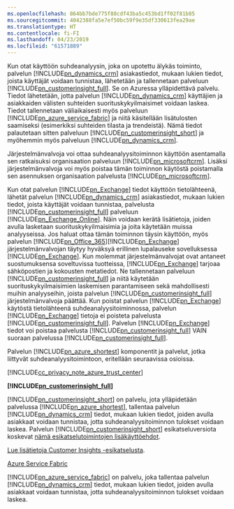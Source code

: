 ```yaml
---
ms.openlocfilehash: 864bb7bde775f88cdf43ba5c453bd1ff02f81b85
ms.sourcegitcommit: 4042388fa5e7ef50bc59f9e35df330613fea29ae
ms.translationtype: HT
ms.contentlocale: fi-FI
ms.lasthandoff: 04/23/2019
ms.locfileid: "61571889"
---
```

Kun otat käyttöön suhdeanalyysin, joka on upotettu älykäs toiminto, palvelun [!INCLUDE[pn_dynamics_crm](pn-dynamics-crm.md)] asiakastiedot, mukaan lukien tiedot, joista käyttäjät voidaan tunnistaa, lähetetään ja tallennetaan palveluun [!INCLUDE[pn_customerinsight_full](pn-customer-insights-full.md)]. Se on Azuressa ylläpidettävä palvelu. Tiedot lähetetään, jotta palvelun [!INCLUDE[pn_dynamics_crm](pn-dynamics-crm.md)] käyttäjien ja asiakkaiden välisten suhteiden suorituskykyilmaisimet voidaan laskea. Tiedot tallennetaan väliaikaisesti myös palveluun [!INCLUDE[pn_azure_service_fabric](pn-azure-service-fabric.md)] ja niitä käsitellään lisätulosten saamiseksi (esimerkiksi suhteiden tilasta ja trendeistä). Nämä tiedot palautetaan sitten palveluun [!INCLUDE[pn_customerinsight_short](pn-customer-insights-short.md)] ja myöhemmin myös palveluun [!INCLUDE[pn_dynamics_crm](pn-dynamics-crm.md)].  
  
 Järjestelmänvalvoja voi ottaa suhdeanalyysitoiminnon käyttöön asentamalla sen ratkaisuksi organisaation palveluun [!INCLUDE[pn_microsoftcrm](pn-microsoftcrm.md)]. Lisäksi järjestelmänvalvoja voi myös poistaa tämän toiminnon käytöstä poistamalla sen asennuksen organisaation palvelusta [!INCLUDE[pn_microsoftcrm](pn-microsoftcrm.md)].  
  
 Kun otat palvelun [!INCLUDE[pn_Exchange](pn-exchange.md)] tiedot käyttöön tietolähteenä, lähetät palvelun [!INCLUDE[pn_dynamics_crm](pn-dynamics-crm.md)] asiakastiedot, mukaan lukien tiedot, joista käyttäjät voidaan tunnistaa, palvelusta [!INCLUDE[pn_customerinsight_full](pn-customer-insights-full.md)] palveluun [!INCLUDE[pn_Exchange_Online](pn-exchange-online.md)]. Näin voidaan kerätä lisätietoja, joiden avulla lasketaan suorituskykyilmaisimia ja joita käytetään muissa analyyseissa.  Jos haluat ottaa tämän toiminnon täysin käyttöön, myös palvelun [!INCLUDE[pn_Office_365](pn-office-365.md)][!INCLUDE[pn_Exchange](pn-exchange.md)] järjestelmänvalvojan täytyy hyväksyä erillinen lupalauseke sovelluksessa [!INCLUDE[pn_Exchange](pn-exchange.md)].  Kun molemmat järjestelmänvalvojat ovat antaneet suostumuksensa soveltuvissa tuotteissa, [!INCLUDE[pn_Exchange](pn-exchange.md)] tarjoaa sähköpostien ja kokousten metatiedot. Ne tallennetaan palveluun [!INCLUDE[pn_customerinsight_full](pn-customer-insights-full.md)] ja niitä käytetään suorituskykyilmaisimien laskemisen parantamiseen sekä mahdollisesti muihin analyyseihin, joista palvelun [!INCLUDE[pn_customerinsight_full](pn-customer-insights-full.md)] järjestelmänvalvoja päättää. Kun poistat palvelun [!INCLUDE[pn_Exchange](pn-exchange.md)] käytöstä tietolähteenä suhdeanalyysitoiminnossa, palvelun [!INCLUDE[pn_Exchange](pn-exchange.md)] tietoja ei poisteta palvelusta [!INCLUDE[pn_customerinsight_full](pn-customer-insights-full.md)].  Palvelun [!INCLUDE[pn_Exchange](pn-exchange.md)] tiedot voi poistaa palvelusta [!INCLUDE[pn_customerinsight_full](pn-customer-insights-full.md)] VAIN suoraan palvelussa [!INCLUDE[pn_customerinsight_full](pn-customer-insights-full.md)].  
  
 Palvelun [!INCLUDE[pn_azure_shortest](pn-azure-shortest.md)] komponentit ja palvelut, jotka liittyvät suhdeanalyysitoimintoon, eritellään seuraavissa osioissa.  
  
 [!INCLUDE[cc_privacy_note_azure_trust_center](cc-privacy-note-azure-trust-center.md)]  
  
 **[!INCLUDE[pn_customerinsight_full](pn-customer-insights-full.md)]**  
  
 [!INCLUDE[pn_customerinsight_short](pn-customer-insights-short.md)] on palvelu, jota ylläpidetään palvelussa [!INCLUDE[pn_azure_shortest](pn-azure-shortest.md)], tallentaa palvelun [!INCLUDE[pn_dynamics_crm](pn-dynamics-crm.md)] tiedot, mukaan lukien tiedot, joiden avulla asiakkaat voidaan tunnistaa, jotta suhdeanalyysitoiminnon tulokset voidaan laskea. Palvelun [!INCLUDE[pn_customerinsight_short](pn-customer-insights-short.md)] esikatseluversiota koskevat [nämä esikatselutoimintojen lisäkäyttöehdot](http://go.microsoft.com/fwlink/p/?LinkId=511446).  
  
 [Lue lisätietoja Customer Insights -esikatselusta](https://azure.microsoft.com/en-us/services/customer-insights/).  
  
 [Azure Service Fabric](https://azure.microsoft.com/services/service-fabric/)  
  
 [!INCLUDE[pn_azure_service_fabric](pn-azure-service-fabric.md)] on palvelu, joka tallentaa palvelun [!INCLUDE[pn_dynamics_crm](pn-dynamics-crm.md)] tiedot, mukaan lukien tiedot, joiden avulla asiakkaat voidaan tunnistaa, jotta suhdeanalyysitoiminnon tulokset voidaan laskea.
